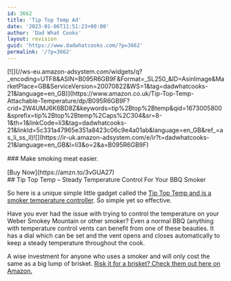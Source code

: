 ```yaml
---
id: 3662
title: 'Tip Top Temp Ad'
date: '2023-01-06T11:51:23+00:00'
author: 'Dad What Cooks'
layout: revision
guid: 'https://www.dadwhatcooks.com/?p=3662'
permalink: '/?p=3662'
---
```


<div class="wp-block-columns product-box is-layout-flex wp-container-1146"><div class="wp-block-column is-vertically-aligned-center is-layout-flow" style="flex-basis:33.33%">[![](//ws-eu.amazon-adsystem.com/widgets/q?_encoding=UTF8&ASIN=B095R6GB9F&Format=_SL250_&ID=AsinImage&MarketPlace=GB&ServiceVersion=20070822&WS=1&tag=dadwhatcooks-21&language=en_GB)](https://www.amazon.co.uk/Tip-Top-Temp-Attachable-Temperature/dp/B095R6GB9F?crid=2W4UMJ6K6BD8Z&keywords=tip%2Btop%2Btemp&qid=1673005800&sprefix=tip%2Btop%2Btemp%2Caps%2C304&sr=8-1&th=1&linkCode=li3&tag=dadwhatcooks-21&linkId=5c331a47965e351a8423c06c9e4a01ab&language=en_GB&ref_=as_li_ss_il)![](https://ir-uk.amazon-adsystem.com/e/ir?t=dadwhatcooks-21&language=en_GB&l=li3&o=2&a=B095R6GB9F)<div aria-hidden="true" class="wp-block-spacer" style="height:15px"></div>### Make smoking meat easier.

<div aria-hidden="true" class="wp-block-spacer" style="height:15px"></div><div class="wp-block-buttons alignwide is-horizontal is-content-justification-center is-layout-flex wp-container-1143"><div class="wp-block-button">[Buy Now](https://amzn.to/3vGUA27)</div></div></div><div class="wp-block-column is-layout-flow" style="flex-basis:66.67%">## Tip Top Temp – Steady Temperature Control For Your BBQ Smoker

So here is a unique simple little gadget called the [Tip Top Temp and is a smoker temperature controller](https://amzn.to/3eOjAfL). So simple yet so effective.

Have you ever had the issue with trying to control the temperature on your Weber Smokey Mountain or other smoker? Even a normal BBQ (anything with temperature control vents can benefit from one of these beauties. It has a dial which can be set and the vent opens and closes automatically to keep a steady temperature throughout the cook.

A wise investment for anyone who uses a smoker and will only cost the same as a big lump of brisket. [Risk it for a brisket? Check them out here on Amazon.](https://amzn.to/3zrthZr)

</div></div>